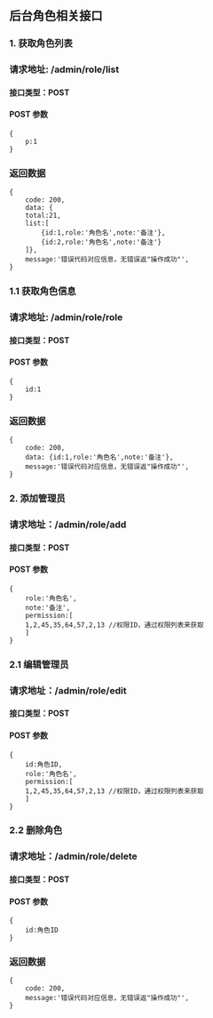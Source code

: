 ## 后台角色相关接口

### 1. 获取角色列表
### 请求地址: /admin/role/list

#### 接口类型：POST

#### POST 参数

```
{
    p:1
}
```

### 返回数据

```
{
    code: 200,
    data: {
    total:21,
    list:[
        {id:1,role:'角色名',note:'备注'},
        {id:2,role:'角色名',note:'备注'}
    ]},
    message:'错误代码对应信息，无错误返"操作成功"',
}
```
### 1.1 获取角色信息
### 请求地址: /admin/role/role

#### 接口类型：POST

#### POST 参数

```
{
    id:1
}
```

### 返回数据

```
{
    code: 200,
    data: {id:1,role:'角色名',note:'备注'},
    message:'错误代码对应信息，无错误返"操作成功"',
}
```
### 2. 添加管理员
### 请求地址：/admin/role/add

#### 接口类型：POST
#### POST 参数

```$xslt
{
    role:'角色名',
    note:'备注',
    permission:[
    1,2,45,35,64,57,2,13 //权限ID，通过权限列表来获取
    ]
}
```
### 2.1 编辑管理员
   ### 请求地址：/admin/role/edit
   
   #### 接口类型：POST
   #### POST 参数
   
```$xslt
{
    id:角色ID,
    role:'角色名',
    permission:[
    1,2,45,35,64,57,2,13 //权限ID，通过权限列表来获取
    ]
}
```
### 2.2 删除角色
   ### 请求地址：/admin/role/delete
   
   #### 接口类型：POST
   #### POST 参数
   
   ```$xslt
   {
       id:角色ID
   }
   ```

### 返回数据

```
{
    code: 200,
    message:'错误代码对应信息，无错误返"操作成功"',
}
```
